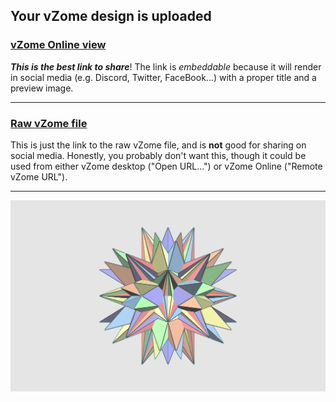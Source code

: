 ## Your vZome design is uploaded

### [vZome Online view][embed]

***This is the best link to share***!  The link is *embeddable* because it will render in social media (e.g. Discord, Twitter, FaceBook...) with a proper title and a preview image.

---

### [Raw vZome file][raw]

This is just the link to the raw vZome file, and is **not** good for
sharing on social media.
Honestly, you probably don't want this, though it could be used from either
vZome desktop ("Open URL...") or vZome Online ("Remote vZome URL").

---

![Image](<6-Icosahedra-Stellated-2.png>)


[embed]: <https://vzome.com/app/embed.py?url=https://raw.githubusercontent.com/John-Kostick/vzome-sharing/main/2021/11/27/10-13-29-6-Icosahedra-Stellated-2/6-Icosahedra-Stellated-2.vZome>
[raw]: <https://raw.githubusercontent.com/John-Kostick/vzome-sharing/main/2021/11/27/10-13-29-6-Icosahedra-Stellated-2/6-Icosahedra-Stellated-2.vZome>

